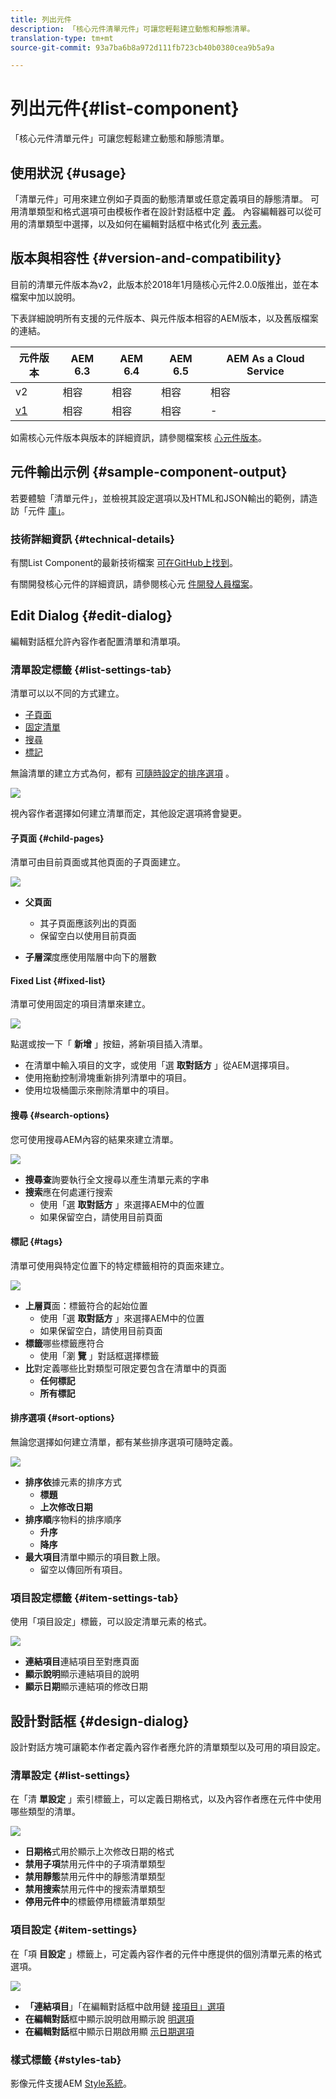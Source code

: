 ```yaml
---
title: 列出元件
description: 「核心元件清單元件」可讓您輕鬆建立動態和靜態清單。
translation-type: tm+mt
source-git-commit: 93a7ba6b8a972d111fb723cb40b0380cea9b5a9a

---
```



# 列出元件{#list-component}

「核心元件清單元件」可讓您輕鬆建立動態和靜態清單。

## 使用狀況 {#usage}

「清單元件」可用來建立例如子頁面的動態清單或任意定義項目的靜態清單。 可用清單類型和格式選項可由模板作者在設計對話框中定 [義](#design-dialog)。 內容編輯器可以從可用的清單類型中選擇，以及如何在編輯對話框中格式化列 [表元素](#edit-dialog)。

## 版本與相容性 {#version-and-compatibility}

目前的清單元件版本為v2，此版本於2018年1月隨核心元件2.0.0版推出，並在本檔案中加以說明。

下表詳細說明所有支援的元件版本、與元件版本相容的AEM版本，以及舊版檔案的連結。

| 元件版本 | AEM 6.3 | AEM 6.4 | AEM 6.5 | AEM As a Cloud Service |
|--- |--- |--- |--- |---|
| v2 | 相容 | 相容 | 相容 | 相容 |
| [v1](v1/list-v1.md) | 相容 | 相容 | 相容 | - |

如需核心元件版本與版本的詳細資訊，請參閱檔案核 [心元件版本](/help/versions.md)。

## 元件輸出示例 {#sample-component-output}

若要體驗「清單元件」，並檢視其設定選項以及HTML和JSON輸出的範例，請造訪「元件 [庫」](https://adobe.com/go/aem_cmp_library_list)。

### 技術詳細資訊 {#technical-details}

有關List Component的最新技術檔案 [可在GitHub上找到](https://adobe.com/go/aem_cmp_tech_list_v2)。

有關開發核心元件的詳細資訊，請參閱核心元 [件開發人員檔案](/help/developing/overview.md)。

## Edit Dialog {#edit-dialog}

編輯對話框允許內容作者配置清單和清單項。

### 清單設定標籤 {#list-settings-tab}

清單可以以不同的方式建立。

* [子頁面](#child-pages)
* [固定清單](#fixed-list)
* [搜尋](#search-options)
* [標記](#tags)

無論清單的建立方式為何，都有 [可隨時設定的排序選項](#sort-options) 。

![](/help/assets/chlimage_1-38.png)

視內容作者選擇如何建立清單而定，其他設定選項將會變更。

#### 子頁面 {#child-pages}

清單可由目前頁面或其他頁面的子頁面建立。

![](/help/assets/chlimage_1-39.png)

* **父頁面**
   * 其子頁面應該列出的頁面
   * 保留空白以使用目前頁面

* **子層深**&#x200B;度應使用階層中向下的層數

#### Fixed List {#fixed-list}

清單可使用固定的項目清單來建立。

![](/help/assets/chlimage_1-40.png)

點選或按一下「 **新增** 」按鈕，將新項目插入清單。

* 在清單中輸入項目的文字，或使用「選 **取對話方** 」從AEM選擇項目。
* 使用拖動控制滑塊重新排列清單中的項目。
* 使用垃圾桶圖示來刪除清單中的項目。

#### 搜尋 {#search-options}

您可使用搜尋AEM內容的結果來建立清單。

![](/help/assets/chlimage_1-41.png)

* **搜尋查**&#x200B;詢要執行全文搜尋以產生清單元素的字串
* **搜索**&#x200B;應在何處運行搜索
   * 使用「選 **取對話方** 」來選擇AEM中的位置
   * 如果保留空白，請使用目前頁面

#### 標記 {#tags}

清單可使用與特定位置下的特定標籤相符的頁面來建立。

![](/help/assets/chlimage_1-42.png)

* **上層頁**&#x200B;面：標籤符合的起始位置
   * 使用「選 **取對話方** 」來選擇AEM中的位置
   * 如果保留空白，請使用目前頁面
* **標籤**&#x200B;哪些標籤應符合
   * 使用「瀏 **覽** 」對話框選擇標籤
* **比**&#x200B;對定義哪些比對類型可限定要包含在清單中的頁面
   * **任何標記**
   * **所有標記**

#### 排序選項 {#sort-options}

無論您選擇如何建立清單，都有某些排序選項可隨時定義。

![](/help/assets/chlimage_1-43.png)

* **排序依**&#x200B;據元素的排序方式
   * **標題**
   * **上次修改日期**
* **排序順**&#x200B;序物料的排序順序
   * **升序**
   * **降序**
* **最大項目**&#x200B;清單中顯示的項目數上限。
   * 留空以傳回所有項目。

### 項目設定標籤 {#item-settings-tab}

使用「項目設定」標籤，可以設定清單元素的格式。

![](/help/assets/chlimage_1-44.png)

* **連結項目**&#x200B;連結項目至對應頁面
* **顯示說明**&#x200B;顯示連結項目的說明
* **顯示日期**&#x200B;顯示連結項的修改日期

## 設計對話框 {#design-dialog}

設計對話方塊可讓範本作者定義內容作者應允許的清單類型以及可用的項目設定。

### 清單設定 {#list-settings}

在「清 **單設定** 」索引標籤上，可以定義日期格式，以及內容作者應在元件中使用哪些類型的清單。

![](/help/assets/chlimage_1-45.png)

* **日期格**&#x200B;式用於顯示上次修改日期的格式
* **禁用子項**&#x200B;禁用元件中的子項清單類型
* **禁用靜態**&#x200B;禁用元件中的靜態清單類型
* **禁用搜索**&#x200B;禁用元件中的搜索清單類型
* **停用元件中**&#x200B;的標籤停用標籤清單類型

### 項目設定 {#item-settings}

在「項 **目設定** 」標籤上，可定義內容作者的元件中應提供的個別清單元素的格式選項。

![](/help/assets/chlimage_1-46.png)

* **「連結項目**」「在編輯對話框中啟用鏈 [接項目」選項](#edit-dialog)
* **在編輯對話**&#x200B;框中顯示說明啟用顯示說 [明選項](#edit-dialog)
* **在編輯對話**&#x200B;框中顯示日期啟用顯 [示日期選項](#edit-dialog)

### 樣式標籤 {#styles-tab}

影像元件支援AEM [Style系統](/help/get-started/authoring.md#component-styling)。
